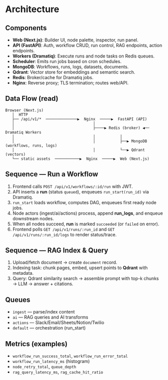 # Architecture

## Components
- **Web (Next.js)**: Builder UI, node palette, inspector, run panel.
- **API (FastAPI)**: Auth, workflow CRUD, run control, RAG endpoints, action endpoints.
- **Workers (Dramatiq)**: Execute runs and node tasks on Redis queues.
- **Scheduler**: Emits run jobs based on cron schedules.
- **MongoDB**: Workflows, runs, logs, datasets, documents.
- **Qdrant**: Vector store for embeddings and semantic search.
- **Redis**: Broker/cache for Dramatiq jobs.
- **Nginx**: Reverse proxy; TLS termination; routes web/API.

## Data Flow (read)
```
Browser (Next.js)
   │  HTTP
   ├── /api/v1/*  ──────────────▶  Nginx  ─────▶  FastAPI (API)
   │                                   │
   │                                   ├────▶ Redis (broker) ◀── Dramatiq Workers
   │                                   │           │
   │                                   │           ├──▶ MongoDB (workflows, runs, logs)
   │                                   │           └──▶ Qdrant (vectors)
   └── static assets  ───────────▶  Nginx  ─────▶  Web (Next.js)
```

## Sequence — Run a Workflow
1. Frontend calls `POST /api/v1/workflows/:id/run` with JWT.
2. API inserts a **run** (status `queued`), enqueues `run_start(run_id)` via Dramatiq.
3. `run_start` loads workflow, computes DAG, enqueues first ready node jobs.
4. Node actors (ingest/ai/actions) process, append **run_logs**, and enqueue downstream nodes.
5. When all nodes succeed, **run** is marked `succeeded` (or `failed` on error).
6. Frontend polls `GET /api/v1/runs/:run_id` and `GET /api/v1/runs/:run_id/logs` to render status/trace.

## Sequence — RAG Index & Query
1. Upload/fetch document → create `document` record.
2. Indexing task: chunk pages, embed, upsert points to **Qdrant** with metadata.
3. Query: Qdrant similarity search → assemble prompt with top-k chunks → LLM → answer + citations.

## Queues
- `ingest` — parse/index content
- `ai` — RAG queries and AI transforms
- `actions` — Slack/Email/Sheets/Notion/Twilio
- `default` — orchestration (run_start)

## Metrics (examples)
- `workflow_run_success_total`, `workflow_run_error_total`
- `workflow_run_latency_ms` (histogram)
- `node_retry_total`, `queue_depth`
- `rag_query_latency_ms`, `rag_cache_hit_ratio`
